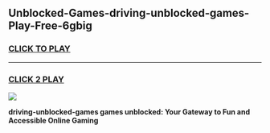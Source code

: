
## Unblocked-Games-driving-unblocked-games-Play-Free-6gbig
<h3>
<a href="https://premium76.site?title=driving-unblocked-games&ref=20M">CLICK TO PLAY</a></h3>
<hr>

<h3>
<a href="https://premium76.site?title=driving-unblocked-games&ref=20M">CLICK 2 PLAY</a>
  
</h3>

<a href="https://premium76.site?title=driving-unblocked-games&ref=19M"><img src="https://clearcache.store/games.png"></a>


**driving-unblocked-games games unblocked: Your Gateway to Fun and Accessible Online Gaming**
